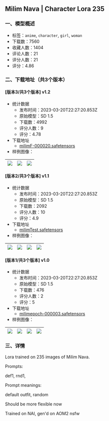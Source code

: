 ## Milim Nava | Character Lora 235
### 一、模型概述

- 标签：`anime`, `character`, `girl`, `woman`
- 下载数：7560
- 收藏人数：1404
- 评论人数：21
- 评分人数：21
- 评分：4.86

### 二、下载地址（共3个版本）

#### [版本3/共3个版本] v1.2

- 统计数据
  - 发布时间：2023-03-20T22:27:20.853Z
  - 原始模型：SD 1.5
  - 下载数：4992
  - 评分人数：9
  - 评分：4.78
- 下载地址
  - [milimF-000020.safetensors](https://civitai.com/api/download/models/26398)
- 样例图像：

| <img src="https://image.civitai.com/xG1nkqKTMzGDvpLrqFT7WA/0878d1aa-c337-4539-1f78-dbb835601f00/width=450/290832.jpeg" /> | <img src="https://image.civitai.com/xG1nkqKTMzGDvpLrqFT7WA/1ca6218b-7e9d-4320-cd29-a3c4685f3000/width=450/290831.jpeg" /> | <img src="https://image.civitai.com/xG1nkqKTMzGDvpLrqFT7WA/8ab6eb1c-621d-49cf-e3aa-5e673c1f8400/width=450/290830.jpeg" /> |
| ---- | ---- | ---- |

#### [版本2/共3个版本] v1.1

- 统计数据
  - 发布时间：2023-03-20T22:27:20.853Z
  - 原始模型：SD 1.5
  - 下载数：2092
  - 评分人数：10
  - 评分：4.9
- 下载地址
  - [milimTest.safetensors](https://civitai.com/api/download/models/8386)
- 样例图像：

| <img src="https://image.civitai.com/xG1nkqKTMzGDvpLrqFT7WA/f05a28b8-7a7a-439d-27e6-2aeda4dca500/width=450/106440.jpeg" /> | <img src="https://image.civitai.com/xG1nkqKTMzGDvpLrqFT7WA/34a6e47a-aa24-4ea0-3d68-b477e7076800/width=450/79543.jpeg" /> | <img src="https://image.civitai.com/xG1nkqKTMzGDvpLrqFT7WA/9b4f4a6c-98dc-4690-56d0-c3c920ea6500/width=450/79542.jpeg" /> | <img src="https://image.civitai.com/xG1nkqKTMzGDvpLrqFT7WA/a2f98ddf-3bd7-4aa7-057b-498e52a19f00/width=450/79541.jpeg" /> |
| ---- | ---- | ---- | ---- |

#### [版本1/共3个版本] v1.0

- 统计数据
  - 发布时间：2023-03-20T22:27:20.853Z
  - 原始模型：SD 1.5
  - 下载数：476
  - 评分人数：2
  - 评分：5
- 下载地址
  - [milimepoch-000003.safetensors](https://civitai.com/api/download/models/7465)
- 样例图像：

| <img src="https://image.civitai.com/xG1nkqKTMzGDvpLrqFT7WA/108554bf-401d-4b87-a58b-a961aac9dd00/width=450/69860.jpeg" /> | <img src="https://image.civitai.com/xG1nkqKTMzGDvpLrqFT7WA/2130f124-f839-4a29-3035-64cdd31d0600/width=450/69864.jpeg" /> | <img src="https://image.civitai.com/xG1nkqKTMzGDvpLrqFT7WA/8607c02f-f43b-4476-f741-8a783752fb00/width=450/69863.jpeg" /> | <img src="https://image.civitai.com/xG1nkqKTMzGDvpLrqFT7WA/e749e306-8644-4646-bc16-af0cce1ddc00/width=450/69862.jpeg" /> |
| ---- | ---- | ---- | ---- |


### 三、详情
<p>Lora trained on 235 images of Milim Nava.</p><p>Prompts:</p><p>def1, rnd1,</p><p>Prompt meanings:</p><p>default outfit, random</p><p>Should be more flexible now</p><p>Trained on NAI, gen'd on AOM2 nsfw</p>